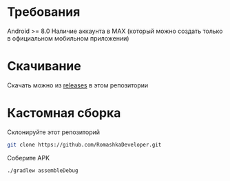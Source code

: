 # Требования
Android >= 8.0
Наличие аккаунта в MAX (который можно создать только в официальном мобильном приложении)

# Скачивание
Скачать можно из [releases](https://github.com/RomashkaDeveloper/scam/releases) в этом репозитории

# Кастомная сборка

Склонируйте этот репозиторий
```bash
git clone https://github.com/RomashkaDeveloper.git
```

Соберите APK
```
./gradlew assembleDebug
```